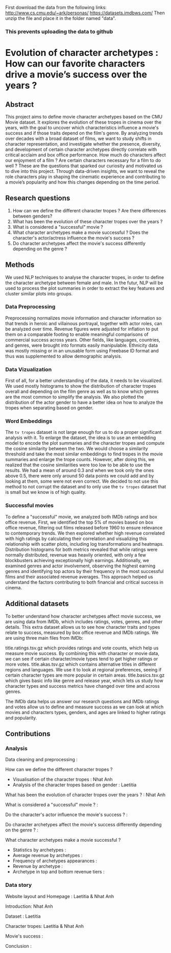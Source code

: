 First download the data from the following links: http://www.cs.cmu.edu/~ark/personas/
https://datasets.imdbws.com/
Then unzip the file and place it in the folder named "data". 
### This prevents uploading the data to github

# Evolution of character archetypes : How can our favorite characters drive a movie’s success over the years ?

## Abstract
This project aims to define movie character archetypes based on the CMU Movie dataset. It explores the evolution of these tropes in cinema over the years, with the goal to uncover which characteristics influence a movie's success and if those traits depend on the film's genre. By analyzing trends over decades with a broad dataset of films, we want to study shifts in character representation, and investigate whether the presence, diversity, and development of certain character archetypes directly correlate with critical acclaim and box office performance. How much do characters affect our enjoyment of a film ? Are certain characters necessary for a film to do well ? These are the questions that sparked our curiosity and motivated us to dive into this project. Through data-driven insights, we want to reveal the role characters play in shaping the cinematic experience and contributing to a movie’s popularity and how this changes depending on the time period. 

## Research questions
1. How can we define the different character tropes ? Are there differences between genders?
2. What has been the evolution of these character tropes over the years ?
3. What is considered a "successful" movie ?
4. What character archetypes make a movie successful ? Does the character's actor/actress influence the movie's success ?
5. Do character archetypes affect the movie's success differently depending on the genre ?

## Methods
We used NLP techniques to analyse the character tropes, in order to define the character archetype between female and male. In the futur, NLP will be used to process the plot summaries in order to extract the key features and cluster similar plots into groups.


### Data Preprocessing
Preprocessing normalizes movie information and character information so that trends in heroic and villainous portrayal, together with actor roles, can be analyzed over time. Revenue figures were adjusted for inflation to put them on a comparable footing to enable meaningful comparisons of commercial success across years. Other fields, like languages, countries, and genres, were brought into formats easily manipulable. Ethnicity data was mostly missing or in an unusable form using Freebase ID format and thus was supplemented to allow demographic analysis.

### Data Vizualization 
First of all, for a better understanding of the data, it needs to be visualized. We used mostly histograms to show the distribution of character tropes overall and depending on the film genre as well as to know which genres are the most common to simplify the analysis. We also plotted the distribution of the actor gender to have a better idea on how to analyze the tropes when separating based on gender.  

### Word Embeddings
The `tv tropes` dataset is not large enough for us to do a proper significant analysis with it. To enlarge the dataset, the idea is to use an embedding model to encode the plot summaries and the character tropes and compute the cosine similarity between the two. We would choose a similarity threshold and take the most similar embeddings to find tropes in the movie summaries and enlarge the trope counts. However, after doing this, we realized that the cosine similarities were too low to be able to use the results. We had a mean of around 0.3 and when we took only the ones above 0.5, there were only around 50 data points we could add and by looking at them, some were not even correct. We decided to not use this method to not corrupt the dataset and to only use the `tv tropes` dataset that is small but we know is of high quality.

### Successful movies
To define a "successful" movie, we analyzed both IMDb ratings and box office revenue. First, we identified the top 5% of movies based on box office revenue, filtering out films released before 1960 to ensure relevance to contemporary trends. We then explored whether high revenue correlated with high ratings by calculating their correlation and visualizing this relationship with scatter plots, including log transformations and heatmaps. Distribution histograms for both metrics revealed that while ratings were normally distributed, revenue was heavily oriented, with only a few blockbusters achieving exceptionally high earnings. Additionally, we examined genres and actor involvement, observing the highest earning genres and identifying top actors by their frequency in the most successful films and their associated revenue averages. This approach helped us understand the factors contributing to both financial and critical success in cinema.


## Additional datasets
To better understand how character archetypes affect movie success, we are using data from IMDb, which includes ratings, votes, genres, and other details. This extra dataset allows us to see how character traits and types relate to success, measured by box office revenue and IMDb ratings. We are using three main files from IMDb:

title.ratings.tsv.gz which provides ratings and vote counts, which help us measure movie success. By combining this with character or movie data, we can see if certain character/movie types tend to get higher ratings or more votes.
title.akas.tsv.gz which contains alternative titles in different regions and languages. We use it to look at regional preferences, seeing if certain character types are more popular in certain areas.
title.basics.tsv.gz which gives basic info like genre and release year, which lets us study how character types and success metrics have changed over time and across genres.

The IMDb data helps us answer our research questions and IMDb ratings and votes allow us to define and measure success as we can look at which movies and characters types, genders, and ages are linked to higher ratings and popularity.

## Contributions

### Analysis

Data cleaning and preprocessing : 

How can we define the different character tropes ?
- Visualisation of the character tropes  : Nhat Anh
- Analysis of the character tropes based on gender : Laetitia

What has been the evolution of character tropes over the years ? : Nhat Anh

What is considered a "successful" movie ? : 

Do the character's actor influence the movie's success ? : 

Do character archetypes affect the movie's success differently depending on the genre ? :

What character archetypes make a movie successful ?
- Statistics by archetypes : 
- Average revenue by archetypes : 
- Frequency of archetypes appearances : 
- Revenue by archetype : 
- Archetype in top and bottom revenue tiers : 

### Data story

Website layout and Homepage : Laetitia & Nhat Anh

Introduction: Nhat Anh

Dataset : Laetitia

Character tropes: Laetitia & Nhat Anh

Movie's success : 

Conclusion : 